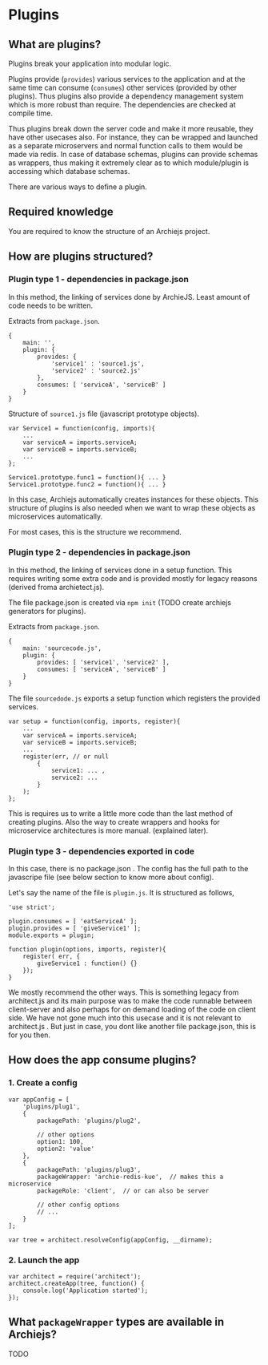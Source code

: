 # Plugins

## What are plugins?

Plugins break your application into modular logic. 

Plugins provide (`provides`) various services to the application and at the same time can consume (`consumes`) other services (provided by other plugins).
Thus plugins also provide a dependency management system which is more robust than require. The dependencies are checked at compile time.

Thus plugins break down the server code and make it more reusable, they have other usecases also. 
For instance, they can be wrapped and launched as a separate microservers and normal function calls to them would be made via redis.
In case of database schemas, plugins can provide schemas as wrappers, thus making it extremely clear as to which module/plugin is accessing which database schemas.

There are various ways to define a plugin.

## Required knowledge

You are required to know the structure of an Archiejs project.

## How are plugins structured?

### Plugin type 1 - dependencies in package.json 

In this method, the linking of services done by ArchieJS. Least amount of code needs to be written.

Extracts from `package.json`.

    {
        main: '',
        plugin: {
            provides: {
                'service1' : 'source1.js',
                'service2' : 'source2.js'
            },
            consumes: [ 'serviceA', 'serviceB' ]
        }
    }

Structure of `source1.js` file (javascript prototype objects).

    var Service1 = function(config, imports){
        ...
        var serviceA = imports.serviceA;
        var serviceB = imports.serviceB;
        ...
    };

    Service1.prototype.func1 = function(){ ... }
    Service1.prototype.func2 = function(){ ... }

In this case, Archiejs automatically creates instances for these objects.
This structure of plugins is also needed when we want to wrap these objects as microservices automatically.

For most cases, this is the structure we recommend.

### Plugin type 2 - dependencies in package.json 

In this method, the linking of services done in a setup function. 
This requires writing some extra code and is provided mostly for legacy reasons (derived froma archietect.js).  

The file package.json is created via `npm init` (TODO create archiejs generators for plugins).

Extracts from `package.json`.

    {
        main: 'sourcecode.js',
        plugin: {
            provides: [ 'service1', 'service2' ],
            consumes: [ 'serviceA', 'serviceB' ]
        }
    }

The file `sourcedode.js` exports a setup function which registers the provided services.

    var setup = function(config, imports, register){
        ...
        var serviceA = imports.serviceA;
        var serviceB = imports.serviceB;
        ...
        register(err, // or null
            {
                service1: ... ,
                service2: ...
            }
        );
    };

This is requires us to write a little more code than the last method of creating plugins.
Also the way to create wrappers and hooks for microservice architectures is more manual. (explained later).

### Plugin type 3 - dependencies exported in code

In this case, there is no package.json .
The config has the full path to the javascripe file (see below section to know more about config).

Let's say the name of the file is `plugin.js`.
It is structured as follows,

    'use strict';

    plugin.consumes = [ 'eatServiceA' ];
    plugin.provides = [ 'giveService1' ];
    module.exports = plugin;

    function plugin(options, imports, register){
        register( err, {
            giveService1 : function() {}
        });
    }

We mostly recommend the other ways. This is something legacy from architect.js and its main purpose was to make the code runnable between client-server and also perhaps for on demand loading of the code on client side. We have not gone much into this usecase and it is not relevant to architect.js . But just in case, you dont like another file package.json, this is for you then.


## How does the app consume plugins?

### 1. Create a config

    var appConfig = [
        'plugins/plug1',
        {
            packagePath: 'plugins/plug2',

            // other options
            option1: 100,
            option2: 'value'
        },
        {
            packagePath: 'plugins/plug3',
            packageWrapper: 'archie-redis-kue',  // makes this a microservice
            packageRole: 'client',  // or can also be server
            
            // other config options
            // ...
        }
    ];

    var tree = architect.resolveConfig(appConfig, __dirname);

### 2. Launch the app

    var architect = require('architect');
    architect.createApp(tree, function() {
        console.log('Application started');
    });


## What `packageWrapper` types are available in Archiejs?

TODO




